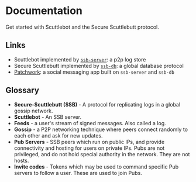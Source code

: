 # Documentation

Get started with Scuttlebot and the Secure Scuttlebutt protocol.

## Links

- Scuttlebot implemented by [`ssb-server`](http://ssbc.github.io/ssb-server/): a p2p log store
- Secure Scuttlebutt implemented by [`ssb-db`](http://ssbc.github.io/ssb-db/): a global database protocol
- [Patchwork](http://ssbc.github.io/patchwork/): a social messaging app built on `ssb-server` and `ssb-db`

## Glossary

 - **Secure-Scuttlebutt (SSB)** - A protocol for replicating logs in a global gossip network.
 - **Scuttlebot** - An SSB server.
 - **Feeds** - a user's stream of signed messages. Also called a log.
 - **Gossip** - a P2P networking technique where peers connect randomly to each other and ask for new updates.
 - **Pub Servers** - SSB peers which run on public IPs, and provide connectivity and hosting for users on private IPs. Pubs are not privileged, and do not hold special authority in the network. They are not hosts.
 - **Invite codes** - Tokens which may be used to command specific Pub servers to follow a user. These are used to join Pubs.
